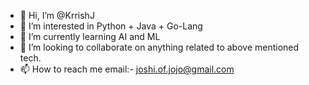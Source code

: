 - 👋 Hi, I’m @KrrishJ
- 👀 I’m interested in Python + Java + Go-Lang
- 🌱 I’m currently learning AI and ML
- 💞️ I’m looking to collaborate on anything related to above mentioned tech.
- 📫 How to reach me email:- joshi.of.jojo@gmail.com

<!---
KrrishJ/KrrishJ is a ✨ special ✨ repository because its `README.md` (this file) appears on your GitHub profile.
You can click the Preview link to take a look at your changes.
--->
